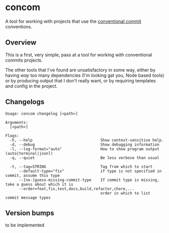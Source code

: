 # concom

A tool for working with projects that use the [conventional commit](https://www.conventionalcommits.org/) conventions.

## Overview

This is a first, very simple, pass at a tool for working with conventional commits projects.

The other tools that I've found are unsatisfactory in some way, either by having *way* too many
dependencies (I'm looking gat you, Node based tools) or by producing output that I don't really want,
or by requiring templates and config in the project.

## Changelogs

```text
Usage: concom changelog [<path>]

Arguments:
  [<path>]

Flags:
  -h, --help                              Show context-sensitive help.
  -d, --debug                             Show debugging information
  -l, --log-format="auto"                 How to show program output (auto|terminal|jsonl)
  -q, --quiet                             Be less verbose than usual

  -t, --tag=STRING                        Tag from which to start
      --default-type="fix"                if type is not specified in commit, assume this type
      --[no-]guess-missing-commit-type    If commit type is missing, take a guess about which it is
      --order=feat,fix,test,docs,build,refactor,chore,...
                                          order in which to list commit message types
```

## Version bumps

to be implemented